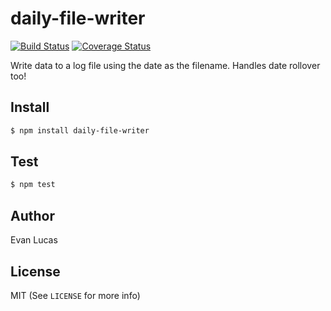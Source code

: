 # daily-file-writer

[![Build Status](https://travis-ci.org/evanlucas/daily-file-writer.svg)](https://travis-ci.org/evanlucas/daily-file-writer)
[![Coverage Status](https://coveralls.io/repos/evanlucas/daily-file-writer/badge.svg?branch=master&service=github)](https://coveralls.io/github/evanlucas/daily-file-writer?branch=master)

Write data to a log file using the date as the filename. Handles date rollover too!

## Install

```bash
$ npm install daily-file-writer
```

## Test

```bash
$ npm test
```

## Author

Evan Lucas

## License

MIT (See `LICENSE` for more info)
